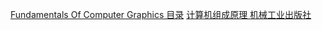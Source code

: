 [Fundamentals Of Computer Graphics 目录](https://zhuanlan.zhihu.com/p/260828634)
[计算机组成原理 机械工业出版社](https://pan.baidu.com/s/1BT-8Drw3tLhGzm9uaxKbWA?pwd=vqsd) 
